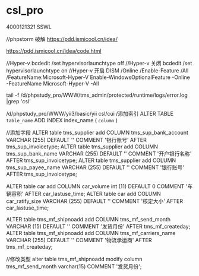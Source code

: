 # csl_pro
4000121321 SSWL

//phpstorm 破解
https://pdd.ismicool.cn/idea/

https://pdd.ismicool.cn/idea/code.html

//Hyper-v
bcdedit /set hypervisorlaunchtype off    //Hyper-v 关闭
bcdedit /set hypervisorlaunchtype on    //Hyper-v 开启
DISM /Online /Enable-Feature /All /FeatureName:Microsoft-Hyper-V
Enable-WindowsOptionalFeature -Online -FeatureName Microsoft-Hyper-V -All


tail -f /d/phpstudy_pro/WWW/tms_admin/protected/runtime/logs/error.log |grep 'csl'

/d/phpstudy_pro/WWW/yii3/basic/yii csl/cui 
/添加索引
ALTER  TABLE  `table_name`  ADD  INDEX index_name (  `column`  )

//添加字段
ALTER table tms_supplier add COLUMN tms_sup_bank_account VARCHAR (255) DEFAULT '' COMMENT '银行账号' AFTER tms_sup_invoicetype;
ALTER table tms_supplier add COLUMN tms_sup_bank_name VARCHAR (255) DEFAULT '' COMMENT '开户银行名称' AFTER tms_sup_invoicetype;
ALTER table tms_supplier add COLUMN tms_sup_payee_name VARCHAR (255) DEFAULT '' COMMENT '银行账号' AFTER tms_sup_invoicetype;


ALTER table car add COLUMN car_volume int (11) DEFAULT 0 COMMENT '车辆容积' AFTER car_lastuse_time;
ALTER table car add COLUMN car_ratify_size VARCHAR (255) DEFAULT '' COMMENT '核定大小' AFTER car_lastuse_time;


ALTER table tms_mf_shipnoadd add COLUMN tms_mf_send_month VARCHAR (15) DEFAULT '' COMMENT '发货月份' AFTER tms_mf_createday;
ALTER table tms_mf_shipnoadd add COLUMN tms_mf_carriers_name VARCHAR (255) DEFAULT '' COMMENT '物流承运商' AFTER tms_mf_createday;

//修改类型
 alter table tms_mf_shipnoadd modify column tms_mf_send_month varchar(15) COMMENT '发货月份';